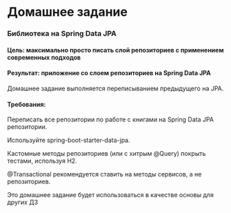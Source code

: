 # Домашнее задание
### Библиотека на Spring Data JPA

#### Цель: максимально просто писать слой репозиториев с применением современных подходов
#### Результат: приложение со слоем репозиториев на Spring Data JPA

Домашнее задание выполняется переписыванием предыдущего на JPA.

#### Требования:

Переписать все репозитории по работе с книгами на Spring Data JPA репозитории.

Используйте spring-boot-starter-data-jpa.

Кастомные методы репозиториев (или с хитрым @Query) покрыть тестами, используя H2.

@Transactional рекомендуется ставить на методы сервисов, а не репозиториев.

Это домашнее задание будет использоваться в качестве основы для других ДЗ